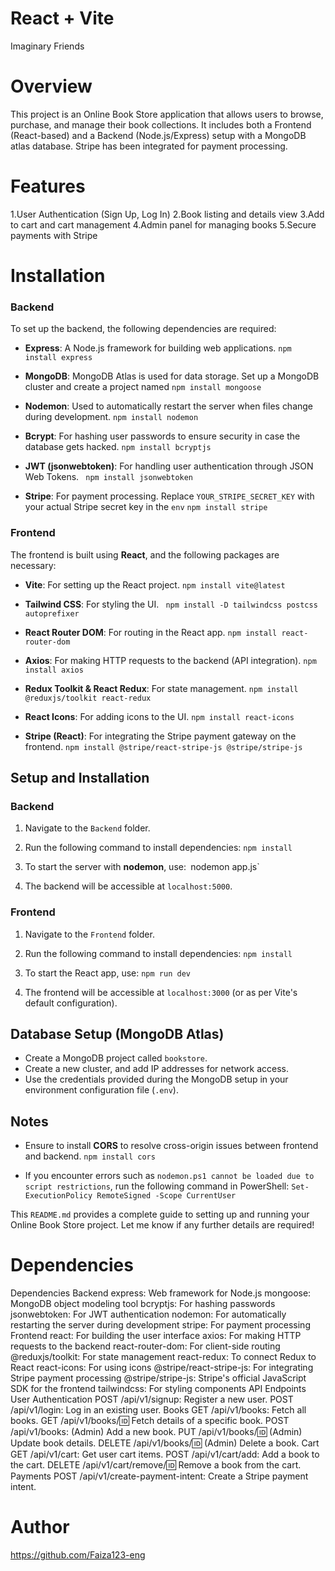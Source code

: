 # React + Vite
Imaginary Friends
# Overview
This project is an Online Book Store application that allows users to browse, purchase, and manage their book collections. It includes both a Frontend (React-based) and a Backend (Node.js/Express) setup with a MongoDB atlas database. Stripe has been integrated for payment processing.
# Features
1.User Authentication (Sign Up, Log In)
2.Book listing and details view
3.Add to cart and cart management
4.Admin panel for managing books
5.Secure payments with Stripe

# Installation

### Backend
To set up the backend, the following dependencies are required:

- **Express**: A Node.js framework for building web applications.
  `npm install express`
  

- **MongoDB**: MongoDB Atlas is used for data storage. Set up a MongoDB cluster and create a project named 
  `npm install mongoose`
  

- **Nodemon**: Used to automatically restart the server when files change during development.
  `npm install nodemon`
 

- **Bcrypt**: For hashing user passwords to ensure security in case the database gets hacked.
  `npm install bcryptjs`
 

- **JWT (jsonwebtoken)**: For handling user authentication through JSON Web Tokens.
 ` npm install jsonwebtoken`


- **Stripe**: For payment processing. Replace `YOUR_STRIPE_SECRET_KEY` with your actual Stripe secret key in the `env`
  `npm install stripe`

### Frontend
The frontend is built using **React**, and the following packages are necessary:

- **Vite**: For setting up the React project.
  `npm install vite@latest`

- **Tailwind CSS**: For styling the UI.
 ` npm install -D tailwindcss postcss autoprefixer`

- **React Router DOM**: For routing in the React app.
  `npm install react-router-dom`

- **Axios**: For making HTTP requests to the backend (API integration).
  `npm install axios`

- **Redux Toolkit & React Redux**: For state management.
  `npm install @reduxjs/toolkit react-redux`

- **React Icons**: For adding icons to the UI.
  `npm install react-icons  `

- **Stripe (React)**: For integrating the Stripe payment gateway on the frontend.
  `npm install @stripe/react-stripe-js @stripe/stripe-js`

## Setup and Installation

### Backend
1. Navigate to the `Backend` folder.
2. Run the following command to install dependencies:
   `npm install`

3. To start the server with **nodemon**, use:`
   `nodemon app.js`

4. The backend will be accessible at `localhost:5000`.

### Frontend
1. Navigate to the `Frontend` folder.
2. Run the following command to install dependencies:
   `npm install`

3. To start the React app, use:
   `npm run dev`

4. The frontend will be accessible at `localhost:3000` (or as per Vite's default configuration).

## Database Setup (MongoDB Atlas)
- Create a MongoDB project called `bookstore`.
- Create a new cluster, and add IP addresses for network access.
- Use the credentials provided during the MongoDB setup in your environment configuration file (`.env`).

## Notes
- Ensure to install **CORS** to resolve cross-origin issues between frontend and backend.
  `npm install cors`

- If you encounter errors such as `nodemon.ps1 cannot be loaded due to script restrictions`, run the following command in PowerShell:
  `Set-ExecutionPolicy RemoteSigned -Scope CurrentUser`

This `README.md` provides a complete guide to setting up and running your Online Book Store project. Let me know if any further details are required!


# Dependencies
Dependencies
Backend
express: Web framework for Node.js
mongoose: MongoDB object modeling tool
bcryptjs: For hashing passwords
jsonwebtoken: For JWT authentication
nodemon: For automatically restarting the server during development
stripe: For payment processing
Frontend
react: For building the user interface
axios: For making HTTP requests to the backend
react-router-dom: For client-side routing
@reduxjs/toolkit: For state management
react-redux: To connect Redux to React
react-icons: For using icons
@stripe/react-stripe-js: For integrating Stripe payment processing
@stripe/stripe-js: Stripe's official JavaScript SDK for the frontend
tailwindcss: For styling components
API Endpoints
User Authentication
POST /api/v1/signup: Register a new user.
POST /api/v1/login: Log in an existing user.
Books
GET /api/v1/books: Fetch all books.
GET /api/v1/books/:id: Fetch details of a specific book.
POST /api/v1/books: (Admin) Add a new book.
PUT /api/v1/books/:id: (Admin) Update book details.
DELETE /api/v1/books/:id: (Admin) Delete a book.
Cart
GET /api/v1/cart: Get user cart items.
POST /api/v1/cart/add: Add a book to the cart.
DELETE /api/v1/cart/remove/:id: Remove a book from the cart.
Payments
POST /api/v1/create-payment-intent: Create a Stripe payment intent.

# Author
https://github.com/Faiza123-eng



